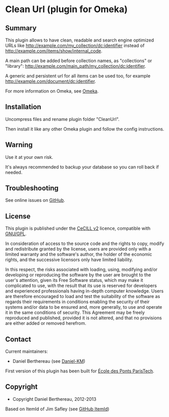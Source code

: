 
Clean Url (plugin for Omeka)
============================


Summary
-------

This plugin allows to have clean, readable and search engine optimized URLs like
http://example.com/my_collection/dc:identifier instead of
http://example.com/items/show/internal_code.

A main path can be added before collection names, as "collections" or "library":
http://example.com/main_path/my_collection/dc:identifier.

A generic and persistent url for all items can be used too, for example
http://example.com/document/dc:identifier.

For more information on Omeka, see [Omeka][1].


Installation
------------

Uncompress files and rename plugin folder "CleanUrl".

Then install it like any other Omeka plugin and follow the config instructions.


Warning
-------

Use it at your own risk.

It's always recommended to backup your database so you can roll back if needed.


Troubleshooting
---------------

See online issues on [GitHub][2].


License
-------

This plugin is published under the [CeCILL v2][3] licence, compatible with
[GNU/GPL][4].

In consideration of access to the source code and the rights to copy,
modify and redistribute granted by the license, users are provided only
with a limited warranty and the software's author, the holder of the
economic rights, and the successive licensors only have limited liability.

In this respect, the risks associated with loading, using, modifying
and/or developing or reproducing the software by the user are brought to
the user's attention, given its Free Software status, which may make it
complicated to use, with the result that its use is reserved for
developers and experienced professionals having in-depth computer
knowledge. Users are therefore encouraged to load and test the
suitability of the software as regards their requirements in conditions
enabling the security of their systems and/or data to be ensured and,
more generally, to use and operate it in the same conditions of
security. This Agreement may be freely reproduced and published,
provided it is not altered, and that no provisions are either added or
removed herefrom.


Contact
-------

Current maintainers:

* Daniel Berthereau (see [Daniel-KM][5])

First version of this plugin has been built for [École des Ponts ParisTech][6].


Copyright
---------

* Copyright Daniel Berthereau, 2012-2013

Based on ItemId of Jim Safley (see [GitHub ItemId][7])


[1]: http://www.omeka.org "Omeka.org"
[2]: https://github.com/Daniel-KM/CleanUrl/Issues "GitHub CleanUrl"
[3]: http://www.cecill.info/licences/Licence_CeCILL_V2-en.html "CeCILL v2"
[4]: https://www.gnu.org/licenses/gpl-3.0.html "GNU/GPL v3"
[5]: http://github.com/Daniel-KM "Daniel Berthereau"
[6]: http://bibliotheque.enpc.fr "École des Ponts ParisTech"
[7]: https://github.com/jimsafley/ItemId "GitHub ItemId"
